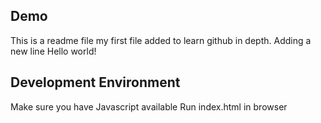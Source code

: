 ## Demo
This is a readme file my first file added to learn github in depth.
Adding a new line
Hello world!

## Development Environment

Make sure you have Javascript available 
Run index.html in browser
